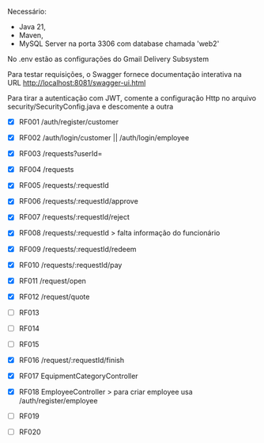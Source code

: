 Necessário: 
- Java 21,
- Maven,
- MySQL Server na porta 3306 com database chamada 'web2'

No .env estão as configurações do Gmail Delivery Subsystem

Para testar requisições, o Swagger fornece documentação interativa na URL [http://localhost:8081/swagger-ui.html](http://localhost:8081/swagger-ui/index.html#/)

Para tirar a autenticação com JWT, comente a configuração Http no arquivo security/SecurityConfig.java e descomente a outra

- [x] RF001 /auth/register/customer
- [x] RF002 /auth/login/customer || /auth/login/employee
- [x] RF003 /requests?userId=
- [x] RF004 /requests
- [x] RF005 /requests/:requestId
- [x] RF006 /requests/:requestId/approve
- [x] RF007 /requests/:requestId/reject
- [x] RF008 /requests/:requestId > falta informação do funcionário
- [x] RF009 /requests/:requestId/redeem
- [x] RF010 /requests/:requestId/pay
- [x] RF011 /request/open
- [x] RF012 /request/quote
- [ ] RF013
- [ ] RF014
- [ ] RF015
- [x] RF016 /request/:requestId/finish
- [x] RF017 EquipmentCategoryController
- [x] RF018 EmployeeController > para criar employee usa /auth/register/employee
- [ ] RF019
- [ ] RF020

